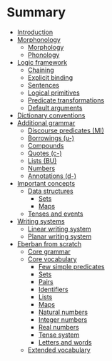 # Summary

- [Introduction](introduction.md)
- [Morphonology]()
  - [Morphology](morphonology/morphology.md)
  - [Phonology](morphonology/phonology.md)
- [Logic framework](logic/intro.md)
  - [Chaining](logic/chaining.md)
  - [Explicit binding](logic/explicit_binding.md)
  - [Sentences](logic/sentences.md)
  - [Logical primitives](logic/primitives.md)
  - [Predicate transformations](logic/transformations.md)
  - [Default arguments](logic/default.md)
- [Dictionary conventions](dictionary_conventions.md)
- [Additional grammar]()
  - [Discourse predicates (MI)](grammar/discourse.md)
  - [Borrowings (u-)](grammar/borrowings.md)
  - [Compounds](grammar/compounds.md)
  - [Quotes (c-)](grammar/quotes.md)
  - [Lists (BU)](grammar/lists.md)
  - [Numbers](grammar/numbers.md)
  - [Annotations (d-)](grammar/annotations.md)
- [Important concepts]()
  - [Data structures]()
    - [Sets]()
    - [Maps]()
  - [Tenses and events]()
- [Writing systems](writing/intro.md)
  - [Linear writing system](writing/linear.md)
  - [Planar writing system]()
- [Eberban from scratch](from_scratch/intro.md)
  - [Core grammar](from_scratch/step1.md)
  - [Core vocabulary]()
    - [Few simple predicates](from_scratch/step2/simple.md)
    - [Sets](from_scratch/step2/sets.md)
    - [Pairs](from_scratch/step2/pairs.md)
    - [Identifiers](from_scratch/step2/idents.md)
    - [Lists](from_scratch/step2/lists.md)
    - [Maps](from_scratch/step2/maps.md)
    - [Natural numbers]()
    - [Integer numbers]()
    - [Real numbers]()
    - [Tense system]()
    - [Letters and words]()
  - [Extended vocabulary]()